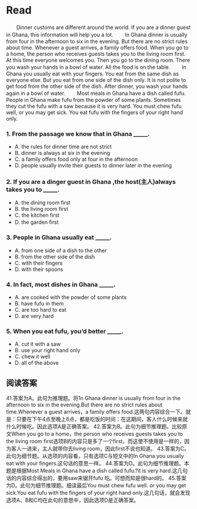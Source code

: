 # Read
　　Dinner customs are different around the world. If you are a dinner guest in Ghana, this information will help you a lot.
　　In Ghana dinner is usually from four in the afternoon to six in the evening. But there are no strict rules about time. Whenever a guest arrives, a family offers food. When you go to a home, the person who receives guests takes you to the living room first. At this time everyone welcomes you. Then you go to the dining room. There you wash your hands in a bowl of water. All the food is on the table.
　　In Ghana you usually eat with your fingers. You eat from the same dish as everyone else. But you eat from one side of the dish only. It is not polite to get food from the other side of the dish. After dinner, you wash your hands again in a bowl of water.
　　Most meals in Ghana have a dish called fufu. People in Ghana make fufu from the powder of some plants. Sometimes they cut the fufu with a saw because it is very hard. You must chew fufu well, or you may get sick. You eat fufu with the fingers of your right hand only. 
### 1. From the passage we know that in Ghana _____.
* A. the rules for dinner time are not strict 
* B. dinner is always at six in the evening
* C. a family offers food only at four in the afternoon 
* D. people usually invite their guests to dinner later in the evening
### 2. If you are a dinger guest in Ghana ,the host(主人)always takes you to _____. 
* A. the dining room first 
* B. the living room first 
* C. the kitchen first 
* D. the garden first　　
### 3. People in Ghana usually eat _____.
* A. from one side of a dish to the other 
* B. from the other side of the dish 
* C. with their fingers 
* D. with their spoons
### 4. In fact, most dishes in Ghana _____.
* A. are cooked with the powder of some plants 
* B. have fufu in them 
* C. are too hard to eat 
* D. are very hard
### 5. When you eat fufu, you’d better _____.
* A. cut it with a saw 
* B. use your right hand only 
* C. chew it well 
* D. all of the above
## 阅读答案
41.答案为A。此句为推理题。将1n Ghana dinner is usually from four in the afternoon to six in the evening.But there are no strict rules about time.Whenever a guest arrives，a family offers food.这两句内容综合一下。就是：只要在下午4点至晚上6点，都是吃饭的时间：在这期间，客人什么时候来就什么时候吃。因此选项A是正确答案。
42.答案为B。此句为细节推理题。比较原文When you go to a home，the person who receives guests takes you to the living room first选项B的内容只是多了一个first，而这使不使用是一样的，因为客人一进来，主人就带你去living room，因此first不说也知道。
43.答案为C。此句为细节题。从选项的内容看，只有选项C与短文中的In Ghana you usually eat with your fingers.这句话的意思一样。
44.答案为D。此句为细节推理题。本题是根据Most Meals in Ghana have a dish called fufu.?it is very hard.这几句话的内容综合得出的，要用saw来锯开fufu 吃。可想而知是很hard的。
45.答案为D。此句为细节推理题。细读最后You must chew fufu well. or you may get sick.You eat fufu with the fingers of your right hand only.这几句话，就会发现选项A、B和C均在此句的意思中，因此选项D是正确答案。
